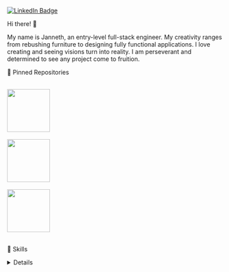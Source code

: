 
[![LinkedIn Badge](https://img.shields.io/badge/LinkedIn-Profile-informational?style=flat&logo=linkedin&logoColor=white&color=0D76A8)](https://www.linkedin.com/in/janneth-williams/)

Hi there! 👋

My name is Janneth, an entry-level full-stack engineer.  My creativity ranges from rebushing furniture to designing fully functional applications.  I love creating and seeing visions turn into reality. I am perseverant and determined to see any project come to fruition.


📌 Pinned Repositories

<br>

<a href="https://github.com/Lambda-School-Labs/PT17_merchant-marketplace-a-fe">
  <img align="center" style="margin:1rem 0.5rem, size: 0.5 rem, width="100" height="100"" src="https://images.unsplash.com/photo-1532079563951-0c8a7dacddb3?ixid=MnwxMjA3fDB8MHxwaG90by1wYWdlfHx8fGVufDB8fHx8&ixlib=rb-1.2.1&auto=format&fit=crop&w=1050&q=80" />
</a>

<br>
<br>
<a href="https://github.com/Build-Week-African-Marketplace-1-Jun-20">
  <img align="center" style="margin:0.5rem, width="100" height="100"" src="https://images.unsplash.com/photo-1575303093127-18b3c4ef8c41?ixid=MnwxMjA3fDB8MHxzZWFyY2h8Mnx8YWZyaWNhbiUyMG1hcmtldHxlbnwwfHwwfHw%3D&ixlib=rb-1.2.1&auto=format&fit=crop&w=500&q=60" />
</a>
<br>
<br>
<a href="https://github.com/BW-Water-My-Plants2/back-end">
  <img align="center" style="margin:0.5rem, width="100" height="100"" src="https://images.unsplash.com/photo-1602142937821-6d9cf950d17c?ixid=MnwxMjA3fDB8MHxwaG90by1wYWdlfHx8fGVufDB8fHx8&ixlib=rb-1.2.1&auto=format&fit=crop&w=800&q=80" />
</a>

<br>
<br>


💼 Skills
<details>
<img alt="CSS3" src="https://img.shields.io/badge/css3%20-%231572B6.svg?&style=for-the-badge&logo=css3&logoColor=white"/>
<img alt="Redux" src="https://img.shields.io/badge/redux%20-%23593d88.svg?&style=for-the-badge&logo=redux&logoColor=white"/>
<img alt="Python" src="https://img.shields.io/badge/python%20-%2314354C.svg?&style=for-the-badge&logo=python&logoColor=white"/>
	<img alt="HTML5" src="https://img.shields.io/badge/html5%20-%23E34F26.svg?&style=for-the-badge&logo=html5&logoColor=white"/>
  <img alt="Express.js" src="https://img.shields.io/badge/express.js%20-%23404d59.svg?&style=for-the-badge"/>
	<img alt="NodeJS" src="https://img.shields.io/badge/node.js%20-%2343853D.svg?&style=for-the-badge&logo=node.js&logoColor=white"/>
	<img alt="JavaScript" src="https://img.shields.io/badge/javascript%20-%23323330.svg?&style=for-the-badge&logo=javascript&logoColor=%23F7DF1E"/>
  <img alt="React" src="https://img.shields.io/badge/react%20-%2320232a.svg?&style=for-the-badge&logo=react&logoColor=%2361DAFB"/>
  <img alt="Bootstrap" src="https://img.shields.io/badge/bootstrap%20-%23563D7C.svg?&style=for-the-badge&logo=bootstrap&logoColor=white"/>
  <img alt="Ant-Design" src="https://img.shields.io/badge/-Ant%20Design-%230170FE?&style=for-the-badge&logo=ant-design&logoColor=white"/>
  	<img alt="Figma" src="https://img.shields.io/badge/figma%20-%23F24E1E.svg?&style=for-the-badge&logo=figma&logoColor=white"/>
    <img alt="Visual Studio Code" src="https://img.shields.io/badge/Visual%20Studio%20Code-0078d7.svg?&style=for-the-badge&logo=visual-studio-code&logoColor=white"/>
    <img alt="MySQL" src="https://img.shields.io/badge/mysql-%2300f.svg?&style=for-the-badge&logo=mysql&logoColor=white"/>
    <img alt="SQLite" src ="https://img.shields.io/badge/sqlite-%2307405e.svg?&style=for-the-badge&logo=sqlite&logoColor=white"/>
    <img alt="Jest" src="https://img.shields.io/badge/-jest-%23C21325?&style=for-the-badge&logo=jest&logoColor=white"/>
    <img alt="Spotify" src="https://img.shields.io/badge/Spotify-1ED760?style=for-the-badge&logo=spotify&logoColor=white" />

...
</details>
